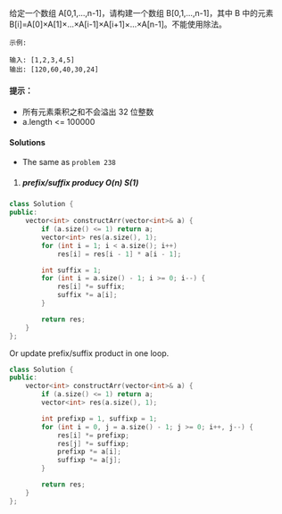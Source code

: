 给定一个数组 A[0,1,…,n-1]，请构建一个数组 B[0,1,…,n-1]，其中 B 中的元素 B[i]=A[0]×A[1]×…×A[i-1]×A[i+1]×…×A[n-1]。不能使用除法。

 

```
示例:

输入: [1,2,3,4,5]
输出: [120,60,40,30,24]
```

 

#### 提示：

-    所有元素乘积之和不会溢出 32 位整数
-    a.length <= 100000


#### Solutions

- The same as `problem 238`


1. ##### prefix/suffix producy O(n) S(1)


```cpp
class Solution {
public:
    vector<int> constructArr(vector<int>& a) {
        if (a.size() <= 1) return a;
        vector<int> res(a.size(), 1);
        for (int i = 1; i < a.size(); i++)
            res[i] = res[i - 1] * a[i - 1];

        int suffix = 1;
        for (int i = a.size() - 1; i >= 0; i--) {
            res[i] *= suffix;
            suffix *= a[i];
        }

        return res;
    }
};
```

Or update prefix/suffix product in one loop.


```cpp
class Solution {
public:
    vector<int> constructArr(vector<int>& a) {
        if (a.size() <= 1) return a;
        vector<int> res(a.size(), 1);

        int prefixp = 1, suffixp = 1;
        for (int i = 0, j = a.size() - 1; j >= 0; i++, j--) {
            res[i] *= prefixp;
            res[j] *= suffixp;
            prefixp *= a[i];
            suffixp *= a[j];
        }

        return res;
    }
};
```
